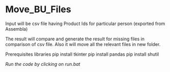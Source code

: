 # Move_BU_Files


Input will be csv file having Product Ids for particular person (exported from Assembla)

The result will compare and generate the result for missing files in comparison of csv file. Also it will move all the relevant files in new folder.

Prerequisites libraries
pip install tkinter
pip install pandas
pip install shutil

*Run the code by clicking on run.bat*
